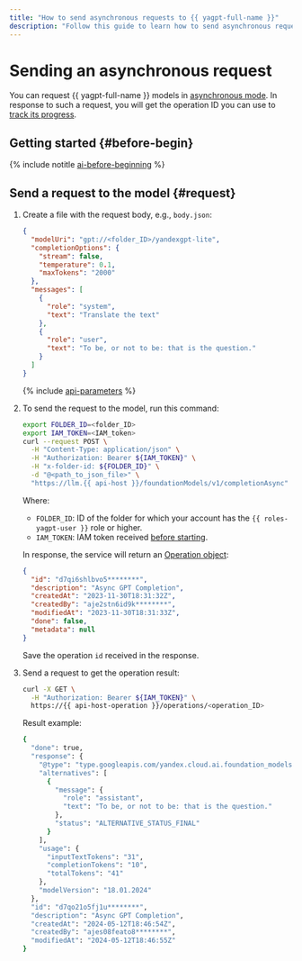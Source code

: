 ```yaml
---
title: "How to send asynchronous requests to {{ yagpt-full-name }}"
description: "Follow this guide to learn how to send asynchronous requests to models in {{ yagpt-full-name }}."
---
```


# Sending an asynchronous request

You can request {{ yagpt-full-name }} models in [asynchronous mode](../../concepts/index.md#working-mode). In response to such a request, you will get the operation ID you can use to [track its progress](../../../api-design-guide/concepts/operation.md#monitoring).

## Getting started {#before-begin}

{% include notitle [ai-before-beginning](../../../_includes/foundation-models/yandexgpt/ai-before-beginning.md) %}

## Send a request to the model {#request}

1. Create a file with the request body, e.g., `body.json`:

   ```json
   {
     "modelUri": "gpt://<folder_ID>/yandexgpt-lite",
     "completionOptions": {
       "stream": false,
       "temperature": 0.1,
       "maxTokens": "2000"
     },
     "messages": [
       {
         "role": "system",
         "text": "Translate the text"
       },
       {
         "role": "user",
         "text": "To be, or not to be: that is the question."
       }
     ]
   }
   ```

   {% include [api-parameters](../../../_includes/foundation-models/yandexgpt/api-parameters.md) %}

1. To send the request to the model, run this command:

   ```bash
   export FOLDER_ID=<folder_ID>
   export IAM_TOKEN=<IAM_token>
   curl --request POST \
     -H "Content-Type: application/json" \
     -H "Authorization: Bearer ${IAM_TOKEN}" \
     -H "x-folder-id: ${FOLDER_ID}" \
     -d "@<path_to_json_file>" \
     "https://llm.{{ api-host }}/foundationModels/v1/completionAsync"
   ```

   Where:

   * `FOLDER_ID`: ID of the folder for which your account has the `{{ roles-yagpt-user }}` role or higher.
   * `IAM_TOKEN`: IAM token received [before starting](#before-begin).

   In response, the service will return an [Operation object](../../../api-design-guide/concepts/operation.md):

   ```json
   {
     "id": "d7qi6shlbvo5********",
     "description": "Async GPT Completion",
     "createdAt": "2023-11-30T18:31:32Z",
     "createdBy": "aje2stn6id9k********",
     "modifiedAt": "2023-11-30T18:31:33Z",
     "done": false,
     "metadata": null
   }
   ```

   Save the operation `id` received in the response.

1. Send a request to get the operation result:

   ```bash
   curl -X GET \
     -H "Authorization: Bearer ${IAM_TOKEN}" \
     https://{{ api-host-operation }}/operations/<operation_ID>
   ```

   Result example:

   ```bash
   {
     "done": true,
     "response": {
       "@type": "type.googleapis.com/yandex.cloud.ai.foundation_models.v1.CompletionResponse",
       "alternatives": [
         {
           "message": {
             "role": "assistant",
             "text": "To be, or not to be: that is the question."
           },
           "status": "ALTERNATIVE_STATUS_FINAL"
         }
       ],
       "usage": {
         "inputTextTokens": "31",
         "completionTokens": "10",
         "totalTokens": "41"
       },
       "modelVersion": "18.01.2024"
     },
     "id": "d7qo21o5fj1u********",
     "description": "Async GPT Completion",
     "createdAt": "2024-05-12T18:46:54Z",
     "createdBy": "ajes08feato8********",
     "modifiedAt": "2024-05-12T18:46:55Z"
   }
   ```
